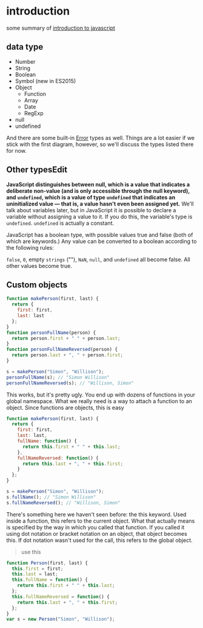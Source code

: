 # introduction

some summary of [introduction to javascript](https://developer.mozilla.org/en-US/docs/Web/JavaScript/A_re-introduction_to_JavaScript)

## data type

* Number
* String
* Boolean
* Symbol (new in ES2015)
* Object
  * Function
  * Array
  * Date
  * RegExp
* null
* undefined

And there are some built-in [Error](https://developer.mozilla.org/en-US/docs/Web/JavaScript/Reference/Global_Objects/Error) types as well. Things are a lot easier if we stick with the first diagram, however, so we'll discuss the types listed there for now.

## Other typesEdit

**JavaScript distinguishes between null, which is a value that indicates a deliberate non-value (and is only accessible through the null keyword), and `undefined`, which is a value of type `undefined` that indicates an uninitialized value — that is, a value hasn't even been assigned yet.** We'll talk about variables later, but in JavaScript it is possible to declare a variable without assigning a value to it. If you do this, the variable's type is `undefined`. `undefined` is actually a constant.

JavaScript has a boolean type, with possible values true and false (both of which are keywords.) Any value can be converted to a boolean according to the following rules:

`false`, `0`, empty `strings` (""), `NaN`, `null`, and `undefined` all become false.
All other values become true.

## Custom objects

```js
function makePerson(first, last) {
  return {
    first: first,
    last: last
  };
}
function personFullName(person) {
  return person.first + " " + person.last;
}
function personFullNameReversed(person) {
  return person.last + ", " + person.first;
}

s = makePerson("Simon", "Willison");
personFullName(s); // "Simon Willison"
personFullNameReversed(s); // "Willison, Simon"
```

This works, but it's pretty ugly. You end up with dozens of functions in your global namespace. What we really need is a way to attach a function to an object. Since functions are objects, this is easy

```js
function makePerson(first, last) {
  return {
    first: first,
    last: last,
    fullName: function() {
      return this.first + " " + this.last;
    },
    fullNameReversed: function() {
      return this.last + ", " + this.first;
    }
  };
}

s = makePerson("Simon", "Willison");
s.fullName(); // "Simon Willison"
s.fullNameReversed(); // "Willison, Simon"
```

There's something here we haven't seen before: the this keyword. Used inside a function, this refers to the current object. What that actually means is specified by the way in which you called that function. If you called it using dot notation or bracket notation on an object, that object becomes this. If dot notation wasn't used for the call, this refers to the global object.

> use this

```js
function Person(first, last) {
  this.first = first;
  this.last = last;
  this.fullName = function() {
    return this.first + " " + this.last;
  };
  this.fullNameReversed = function() {
    return this.last + ", " + this.first;
  };
}
var s = new Person("Simon", "Willison");
```
